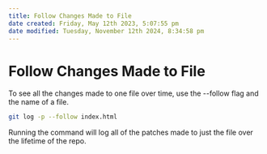 ```yaml
---
title: Follow Changes Made to File
date created: Friday, May 12th 2023, 5:07:55 pm
date modified: Tuesday, November 12th 2024, 8:34:58 pm
---
```


# Follow Changes Made to File

To see all the changes made to one file over time, use the \--follow
flag and the name of a file.

```sh
git log -p --follow index.html
```

Running the command will log all of the patches made to just the file
over the lifetime of the repo.
